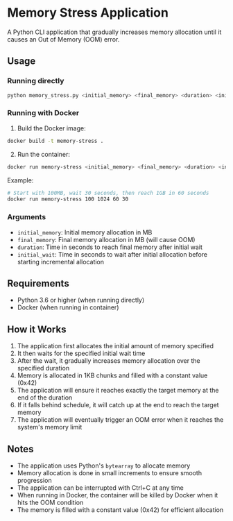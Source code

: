 # Memory Stress Application

A Python CLI application that gradually increases memory allocation until it causes an Out of Memory (OOM) error.

## Usage

### Running directly

```bash
python memory_stress.py <initial_memory> <final_memory> <duration> <initial_wait>
```

### Running with Docker

1. Build the Docker image:
```bash
docker build -t memory-stress .
```

2. Run the container:
```bash
docker run memory-stress <initial_memory> <final_memory> <duration> <initial_wait>
```

Example:
```bash
# Start with 100MB, wait 30 seconds, then reach 1GB in 60 seconds
docker run memory-stress 100 1024 60 30
```

### Arguments

- `initial_memory`: Initial memory allocation in MB
- `final_memory`: Final memory allocation in MB (will cause OOM)
- `duration`: Time in seconds to reach final memory after initial wait
- `initial_wait`: Time in seconds to wait after initial allocation before starting incremental allocation

## Requirements

- Python 3.6 or higher (when running directly)
- Docker (when running in container)

## How it Works

1. The application first allocates the initial amount of memory specified
2. It then waits for the specified initial wait time
3. After the wait, it gradually increases memory allocation over the specified duration
4. Memory is allocated in 1KB chunks and filled with a constant value (0x42)
5. The application will ensure it reaches exactly the target memory at the end of the duration
6. If it falls behind schedule, it will catch up at the end to reach the target memory
7. The application will eventually trigger an OOM error when it reaches the system's memory limit

## Notes

- The application uses Python's `bytearray` to allocate memory
- Memory allocation is done in small increments to ensure smooth progression
- The application can be interrupted with Ctrl+C at any time
- When running in Docker, the container will be killed by Docker when it hits the OOM condition
- The memory is filled with a constant value (0x42) for efficient allocation
